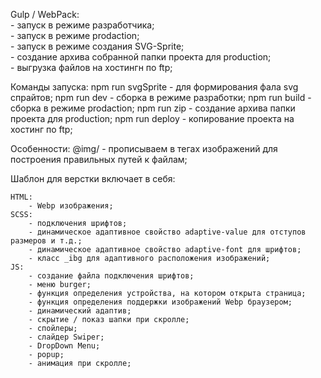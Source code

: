 Gulp / WebPack:  
    - запуск в режиме разработчика;  
    - запуск в режиме prodaction;  
    - запуск в режиме создания SVG-Sprite;  
    - создание архива собранной папки проекта для production;  
    - выгрузка файлов на хостингн по ftp;  

Команды запуска:
    npm run svgSprite - для формирования фала svg спрайтов;
    npm run dev - сборка в режиме разработки;
    npm run build - сборка в режиме prodaction;
    npm run zip - создание архива папки проекта для production;
    npm run deploy - копирование проекта на хостинг по ftp;

Особенности:
    @img/ - прописываем в тегах изображений для построения правильных путей к файлам;


Шаблон для верстки  включает в себя:

    HTML:
        - Webp изображения;
    SCSS:
        - подключения шрифтов;
        - динамическое адаптивное свойство adaptive-value для отступов размеров и т.д.;
        - динамическое адаптивное свойство adaptive-font для шрифтов;
        - класс _ibg для адаптивного расположения изображений;
    JS:
        - создание файла подключения шрифтов;
        - меню burger;
        - функция определения устройства, на котором открыта страница;
        - функция определения поддержки изображений Webp браузером;
        - динамический адаптив;
        - скрытие / показ шапки при скролле;
        - спойлеры;
        - слайдер Swiper;
        - DropDown Menu;
        - popup;
        - анимация при скролле;
        